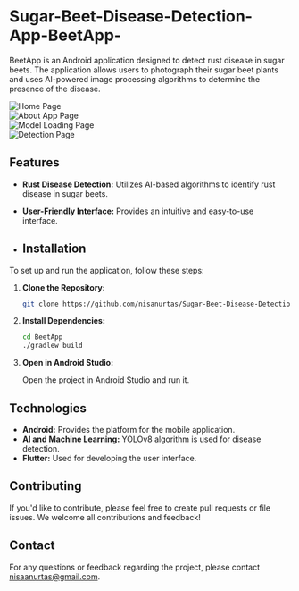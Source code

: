 # Sugar-Beet-Disease-Detection-App-BeetApp-

BeetApp is an Android application designed to detect rust disease in sugar beets. The application allows users to photograph their sugar beet plants and uses AI-powered image processing algorithms to determine the presence of the disease.

<img src="https://github.com/user-attachments/assets/d968c0ed-d6f4-4049-acb4-2cd16b595753" alt="Home Page">
<br>
<img src="https://github.com/user-attachments/assets/b117b6f2-29ae-4a6f-8b50-d20c813813aa" alt="About App Page">
<br>
<img src="https://github.com/user-attachments/assets/1d48a301-c956-4d15-ba86-b9ad9e35104f" alt="Model Loading Page">
<br>
<img src="https://github.com/user-attachments/assets/8cc69380-3d9f-44c5-92db-1fa60448a888" alt="Detection Page">








## Features

- **Rust Disease Detection:** Utilizes AI-based algorithms to identify rust disease in sugar beets.
- **User-Friendly Interface:** Provides an intuitive and easy-to-use interface.

- ## Installation

To set up and run the application, follow these steps:

1. **Clone the Repository:**
    ```sh
    git clone https://github.com/nisanurtas/Sugar-Beet-Disease-Detection-App-BeetApp-.git
    ```


2. **Install Dependencies:**

    ```sh
    cd BeetApp
    ./gradlew build
    ```

3. **Open in Android Studio:**

    Open the project in Android Studio and run it.


## Technologies

- **Android:** Provides the platform for the mobile application.
- **AI and Machine Learning:** YOLOv8 algorithm is used for disease detection.
- **Flutter:** Used for developing the user interface.

## Contributing

If you'd like to contribute, please feel free to create pull requests or file issues. We welcome all contributions and feedback!


## Contact

For any questions or feedback regarding the project, please contact [nisaanurtas@gmail.com](mailto:nisaanurtas@gmail.com).
